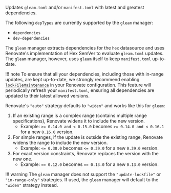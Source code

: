 Updates `gleam.toml` and/or `manifest.toml` with latest and greatest dependencies.

The following `depTypes` are currently supported by the `gleam` manager:

- `dependencies`
- `dev-dependencies`

The `gleam` manager extracts dependencies for the `hex` datasource and uses Renovate's implementation of Hex SemVer to evaluate `gleam.toml` updates.
The `gleam` manager, however, uses `gleam` itself to keep `manifest.toml` up-to-date.

<!-- prettier-ignore -->
!!! note
    To ensure that all your dependencies, including those with in-range updates, are kept up-to-date, we strongly recommend enabling [`lockFileMaintenance`](../../../configuration-options.md#lockfilemaintenance) in your Renovate configuration.
    This feature will periodically refresh your `manifest.toml`, ensuring all dependencies are updated to their latest allowed versions.

Renovate's `"auto"` strategy defaults to `"widen"` and works like this for `gleam`:

1. If an existing range is a complex range (contains multiple range specifications), Renovate widens it to include the new version.
   - Example: `>= 0.14.0 and < 0.15.0` becomes `>= 0.14.0 and < 0.16.1` for a new `0.16.0` version.
1. For simple ranges, if the update is outside the existing range, Renovate widens the range to include the new version.
   - Example: `<= 0.38.0` becomes `<= 0.39.0` for a new `0.39.0` version.
1. For exact version constraints, Renovate replaces the version with the new one.
   - Example: `== 0.12.0` becomes `== 0.13.0` for a new `0.13.0` version.

<!-- prettier-ignore -->
!!! warning
    The `gleam` manager does not support the `"update-lockfile"` or `"in-range-only"` strategies.
    If used, the `gleam` manager will default to the `"widen"` strategy instead.
